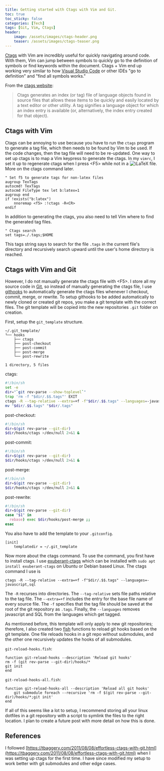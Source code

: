 ```yaml
---
title: Getting started with Ctags with Vim and Git.
toc: true
toc_sticky: false
categories: [Tech]
tags: [Git, Vim, Ctags]
header:
    image: /assets/images/ctags-header.png
    teaser: /assets/images/ctags-teaser.png
---
```


[Ctags](http://ctags.sourceforge.net/) with Vim are incredibly useful for quickly navigating around code.
With them, Vim can jump between symbols to quickly go to the definition of symbols or find keywords within the document.
Ctags + Vim end up working very similar to how [Visual Studio Code](https://code.visualstudio.com/) or other IDEs "go to definition" and "find all symbols works."

From the [ctags website](http://ctags.sourceforge.net/whatis.html):
> Ctags generates an index (or tag) file of language objects found in source files that allows these items to be quickly and easily located by a text editor or other utility. A tag signifies a language object for which an index entry is available (or, alternatively, the index entry created for that object).

## Ctags with Vim

Ctags can be annoying to use because you have to run the `ctags` program to generate a tag file, which then needs to be found by Vim to be used.
If the code changes, then the tag file will need to be re-updated.
One way to set up ctags is to map a Vim keypress to generate the ctags.
In my `vimrc`, I set it up to regenerate ctags when I press \<F5\> while not in a <img src="https://latex.codecogs.com/png.image?\dpi{110}&space;\text{\LaTeX}" title="\LaTeX" /> file.
More on the ctags command later.

~~~ viml
" Set f5 to generate tags for non-latex files
augroup TexTags
autocmd! TexTags
autocmd FileType tex let b:latex=1
augroup end
if !exists("b:latex")
    nnoremap <f5> :!ctags -R<CR>
endif
~~~

In addition to generating the ctags, you also need to tell Vim where to find the generated tag files.

~~~ viml
" Ctags search
set tags=./.tags;$HOME
~~~

This tags string says to search for the file `.tags` in the current file's directory and recursively search upward until the user's home directory is reached.

## Ctags with Vim and Git

However, I do not manually generate the ctags file with \<F5\>.
I store all my source code in [Git](https://git-scm.com/), so instead of manually generating the ctags file, I use [githooks](https://git-scm.com/book/en/v2/Customizing-Git-Git-Hooks) to automatically generate the ctags files whenever I checkout, commit, merge, or rewrite.
To setup githooks to be added automatically to newly cloned or created git repos, you make a git template with the correct files.
The git template will be copied into the new repositories `.git` folder on creation.

First, setup the `git_template` structure.

~~~
~/.git_template/
└── hooks
    ├── ctags
    ├── post-checkout
    ├── post-commit
    ├── post-merge
    └── post-rewrite

1 directory, 5 files
~~~

ctags:
~~~ bash
#!/bin/sh
set -e
dir="`git rev-parse --show-toplevel`"
trap 'rm -f "$dir/.$$.tags"' EXIT
ctags -R --tag-relative --extra=+f -f"$dir/.$$.tags" --languages=-javascript,sql
mv "$dir/.$$.tags" "$dir/.tags"
~~~

post-checkout:
~~~ bash
#!/bin/sh
dir=$(git rev-parse --git-dir)
$dir/hooks/ctags >/dev/null 2>&1 &
~~~

post-commit:
~~~ bash
#!/bin/sh
dir=$(git rev-parse --git-dir)
$dir/hooks/ctags >/dev/null 2>&1 &
~~~

post-merge:
~~~ bash
#!/bin/sh
dir=$(git rev-parse --git-dir)
$dir/hooks/ctags >/dev/null 2>&1 &
~~~

post-rewrite:
~~~ bash
#!/bin/sh
dir=$(git rev-parse --git-dir)
case "$1" in
  rebase) exec $dir/hooks/post-merge ;;
esac
~~~

You also have to add the template to your `.gitconfig`.
~~~
[init]
    templatedir = ~/.git_template
~~~

Now more about the ctags command.
To use the command, you first have to install ctags.
I use [exuberant-ctags](http://ctags.sourceforge.net/) which can be installed with `sudo apt install exuberant-ctags` on Ubuntu or Debian based Linux.
The ctags command I use is 

    ctags -R --tag-relative --extra=+f -f"$dir/.$$.tags" --languages=-javascript,sql

The `-R` recurses into directories.
The `--tag-relative` sets file paths relative to the tag file.
The `--extra=+f` includes the entry for the base file name of every source file.
The `-f` specifies that the tag file should be saved at the root of the git repository as `.tags`.
Finally, the `--languages` removes javascript and SQL from the languages which get tagged.

As mentioned before, this template will only apply to new git repositories; therefore, I also created two [fish](https://fishshell.com/) functions to reload git hooks based on the git template.
One file reloads hooks in a git repo without submodules, and the other one recursively updates the hooks of all submodules.

`git-reload-hooks.fish`:

    function git-reload-hooks --description 'Reload git hooks'
    rm -f (git rev-parse --git-dir)/hooks/*
    git init
    end


`git-reload-hooks-all.fish`:

    function git-reload-hooks-all --description 'Reload all git hooks'
        git submodule foreach --recursive 'rm -f $(git rev-parse --git-dir)/hooks/*;git init'
    end

If all of this seems like a lot to setup, I recommend storing all your linux dotfiles in a git repository with a script to symlink the files to the right location.
I plan to create a future post with more detail on how this is done.


## References
I followed [https://tbaggery.com/2011/08/08/effortless-ctags-with-git.html](https://tbaggery.com/2011/08/08/effortless-ctags-with-git.html) when I was setting up ctags for the first time.
I have since modified my setup to work better with git submodules and other edge cases.

